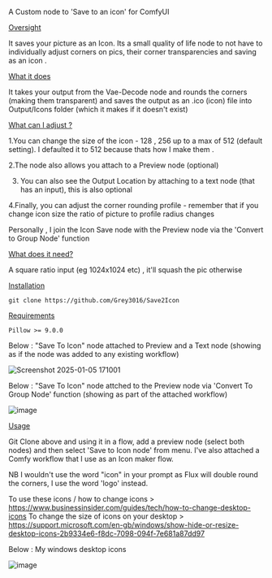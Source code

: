 A Custom node to 'Save to an icon' for ComfyUI

<ins>Oversight<ins>

It saves your picture as an Icon.
Its a small quality of life node to not have to individually adjust corners on pics, their corner transparencies and saving as an icon .


<ins>What it does<ins>

It takes your output from the Vae-Decode node and rounds the corners (making them transparent) and saves the output as an .ico (icon) file into Output/Icons folder (which it makes if it doesn't exist)


<ins>What can I adjust ?<ins>

1.You can change the size of the icon - 128 , 256 up to a max of 512 (default setting). I defaulted it to 512 because thats how I make them .

2.The node also allows you attach to a Preview node (optional) 

3. You can also see the Output Location by attaching to a text node (that has an input), this is also optional

4.Finally, you can adjust the corner rounding profile - remember that if you change icon size the ratio of picture to profile radius changes 

Personally , I join the Icon Save node with the Preview node via the 'Convert to Group Node' function


<ins>What does it need?<ins>

A square ratio input (eg 1024x1024 etc) , it'll squash the pic otherwise



<ins>Installation<ins>

    git clone https://github.com/Grey3016/Save2Icon

<ins>Requirements<ins>

    Pillow >= 9.0.0

    

Below : "Save To Icon" node attached to Preview and a Text node (showing as if the node was added to any existing workflow)

![Screenshot 2025-01-05 171001](https://github.com/user-attachments/assets/c9d8a05c-cffc-4039-a681-30dc6b811cdf)


Below : "Save To Icon" node attched to the Preview node via 'Convert To Group Node' function (showing as part of the attached workflow)


![image](https://github.com/user-attachments/assets/c9ee328c-73dc-4fe7-9ff6-1d351e71416a)



<ins>Usage

Git Clone above and using it in a flow, add a preview node (select both nodes) and then select 'Save to Icon node' from menu. I've also attached a Comfy workflow that I use as an Icon maker flow. 

NB I wouldn't use the word "icon" in your prompt as Flux will double round the corners, I use the word 'logo' instead. 

To use these icons / how to change icons > https://www.businessinsider.com/guides/tech/how-to-change-desktop-icons
To change the size of icons on your desktop > https://support.microsoft.com/en-gb/windows/show-hide-or-resize-desktop-icons-2b9334e6-f8dc-7098-094f-7e681a87dd97


Below : My windows desktop icons 

![image](https://github.com/user-attachments/assets/a8a4494e-bceb-4419-989b-57c5da5bf83b)

